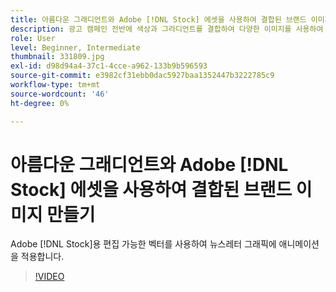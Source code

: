 ```yaml
---
title: 아름다운 그래디언트와 Adobe [!DNL Stock] 에셋을 사용하여 결합된 브랜드 이미지 만들기
description: 광고 캠페인 전반에 색상과 그라디언트를 결합하여 다양한 이미지를 사용하여 브랜드 통합을 만듭니다.
role: User
level: Beginner, Intermediate
thumbnail: 331809.jpg
exl-id: d98d94a4-37c1-4cce-a962-133b9b596593
source-git-commit: e3982cf31ebb0dac5927baa1352447b3222785c9
workflow-type: tm+mt
source-wordcount: '46'
ht-degree: 0%

---
```


# 아름다운 그래디언트와 Adobe [!DNL Stock] 에셋을 사용하여 결합된 브랜드 이미지 만들기

Adobe [!DNL Stock]용 편집 가능한 벡터를 사용하여 뉴스레터 그래픽에 애니메이션을 적용합니다.

>[!VIDEO](https://video.tv.adobe.com/v/331809?hidetitle=true)
